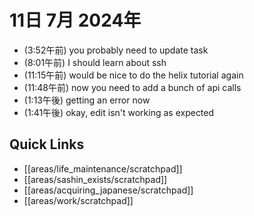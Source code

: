 # 11日 7月 2024年
- (3:52午前) you probably need to update task
- (8:01午前) I should learn about ssh
- (11:15午前) would be nice to do the helix tutorial again
- (11:48午前) now you need to add a bunch of api calls
- (1:13午後) getting an error now
- (1:41午後) okay, edit isn't working as expected








## Quick Links
- [[areas/life_maintenance/scratchpad]]
- [[areas/sashin_exists/scratchpad]]
- [[areas/acquiring_japanese/scratchpad]]
- [[areas/work/scratchpad]]
